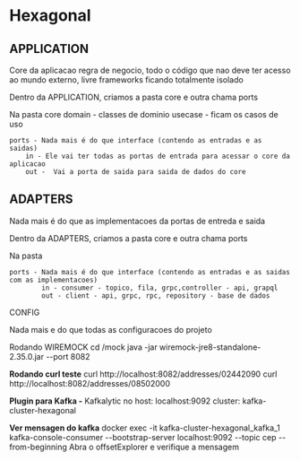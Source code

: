 # **Hexagonal**

## **APPLICATION**

Core da aplicacao regra de negocio, todo o código que nao deve ter acesso ao mundo externo, livre frameworks ficando totalmente isolado

Dentro da APPLICATION, criamos a pasta core e outra chama ports

Na pasta
core
domain - classes de dominio
usecase - ficam os casos de uso

	ports - Nada mais é do que interface (contendo as entradas e as saidas)
		in - Ele vai ter todas as portas de entrada para acessar o core da aplicacao
		out -  Vai a porta de saida para saida de dados do core


## **ADAPTERS**

Nada mais é do que as implementacoes da portas de entreda e saida

Dentro da ADAPTERS, criamos a pasta core e outra chama ports

Na pasta

	ports - Nada mais é do que interface (contendo as entradas e as saidas com as implementacoes)	
			in - consumer - topico, fila, grpc,controller - api, grapql
			out - client - api, grpc, rpc, repository - base de dados	

CONFIG

Nada mais e do que todas as configuracoes do projeto

Rodando WIREMOCK
cd /mock
java -jar wiremock-jre8-standalone-2.35.0.jar --port 8082

**Rodando curl teste**
curl http://localhost:8082/addresses/02442090
curl http://localhost:8082/addresses/08502000

****Plugin para Kafka -****
Kafkalytic
no host: localhost:9092
cluster: kafka-cluster-hexagonal

**Ver mensagen do kafka**
docker exec -it kafka-cluster-hexagonal_kafka_1 kafka-console-consumer --bootstrap-server localhost:9092 --topic cep --from-beginning
Abra o offsetExplorer e verifique a mensagem



	
